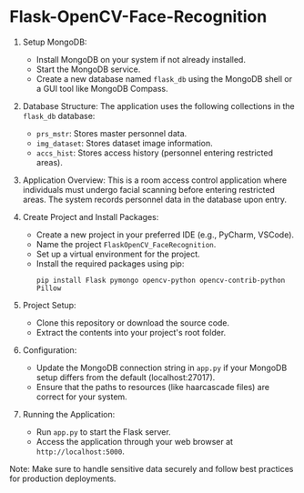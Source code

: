 # Flask-OpenCV-Face-Recognition

1. Setup MongoDB:
   - Install MongoDB on your system if not already installed.
   - Start the MongoDB service.
   - Create a new database named `flask_db` using the MongoDB shell or a GUI tool like MongoDB Compass.

2. Database Structure:
   The application uses the following collections in the `flask_db` database:
   - `prs_mstr`: Stores master personnel data.
   - `img_dataset`: Stores dataset image information.
   - `accs_hist`: Stores access history (personnel entering restricted areas).

3. Application Overview:
   This is a room access control application where individuals must undergo facial scanning before entering restricted areas. The system records personnel data in the database upon entry.

4. Create Project and Install Packages:
   - Create a new project in your preferred IDE (e.g., PyCharm, VSCode).
   - Name the project `FlaskOpenCV_FaceRecognition`.
   - Set up a virtual environment for the project.
   - Install the required packages using pip:
     ```
     pip install Flask pymongo opencv-python opencv-contrib-python Pillow
     ```

5. Project Setup:
   - Clone this repository or download the source code.
   - Extract the contents into your project's root folder.

6. Configuration:
   - Update the MongoDB connection string in `app.py` if your MongoDB setup differs from the default (localhost:27017).
   - Ensure that the paths to resources (like haarcascade files) are correct for your system.

7. Running the Application:
   - Run `app.py` to start the Flask server.
   - Access the application through your web browser at `http://localhost:5000`.

Note: Make sure to handle sensitive data securely and follow best practices for production deployments.
